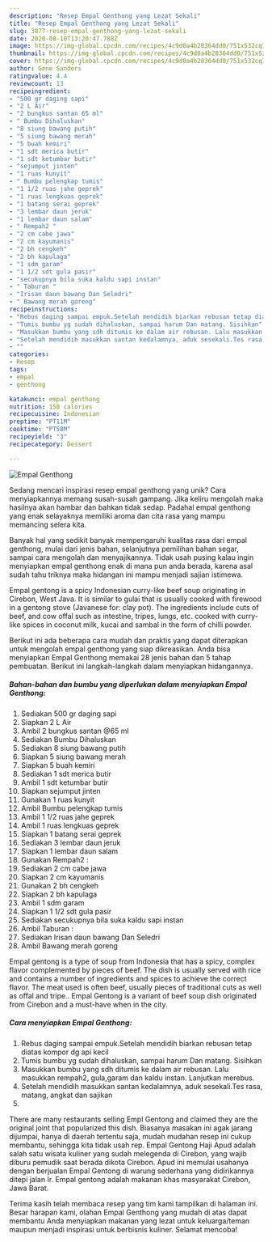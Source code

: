 ```yaml
---
description: "Resep Empal Genthong yang Lezat Sekali"
title: "Resep Empal Genthong yang Lezat Sekali"
slug: 3877-resep-empal-genthong-yang-lezat-sekali
date: 2020-08-10T13:20:47.788Z
image: https://img-global.cpcdn.com/recipes/4c9d0a4b28364dd0/751x532cq70/empal-genthong-foto-resep-utama.jpg
thumbnail: https://img-global.cpcdn.com/recipes/4c9d0a4b28364dd0/751x532cq70/empal-genthong-foto-resep-utama.jpg
cover: https://img-global.cpcdn.com/recipes/4c9d0a4b28364dd0/751x532cq70/empal-genthong-foto-resep-utama.jpg
author: Gene Sanders
ratingvalue: 4.4
reviewcount: 13
recipeingredient:
- "500 gr daging sapi"
- "2 L Air"
- "2 bungkus santan 65 ml"
- " Bumbu Dihaluskan"
- "8 siung bawang putih"
- "5 siung bawang merah"
- "5 buah kemiri"
- "1 sdt merica butir"
- "1 sdt ketumbar butir"
- "sejumput jinten"
- "1 ruas kunyit"
- " Bumbu pelengkap tumis"
- "1 1/2 ruas jahe geprek"
- "1 ruas lengkuas geprek"
- "1 batang serai geprek"
- "3 lembar daun jeruk"
- "1 lembar daun salam"
- " Rempah2 "
- "2 cm cabe jawa"
- "2 cm kayumanis"
- "2 bh cengkeh"
- "2 bh kapulaga"
- "1 sdm garam"
- "1 1/2 sdt gula pasir"
- "secukupnya bila suka kaldu sapi instan"
- " Taburan "
- "Irisan daun bawang Dan Seledri"
- " Bawang merah goreng"
recipeinstructions:
- "Rebus daging sampai empuk.Setelah mendidih biarkan rebusan tetap diatas kompor dg api kecil"
- "Tumis bumbu yg sudah dihaluskan, sampai harum Dan matang. Sisihkan"
- "Masukkan bumbu yang sdh ditumis ke dalam air rebusan. Lalu masukkan rempah2, gula,garam dan kaldu instan. Lanjutkan merebus."
- "Setelah mendidih masukkan santan kedalamnya, aduk sesekali.Tes rasa, matang, angkat dan sajikan"
- ""
categories:
- Resep
tags:
- empal
- genthong

katakunci: empal genthong 
nutrition: 158 calories
recipecuisine: Indonesian
preptime: "PT11M"
cooktime: "PT58M"
recipeyield: "3"
recipecategory: Dessert

---
```



![Empal Genthong](https://img-global.cpcdn.com/recipes/4c9d0a4b28364dd0/751x532cq70/empal-genthong-foto-resep-utama.jpg)

Sedang mencari inspirasi resep empal genthong yang unik? Cara menyiapkannya memang susah-susah gampang. Jika keliru mengolah maka hasilnya akan hambar dan bahkan tidak sedap. Padahal empal genthong yang enak selayaknya memiliki aroma dan cita rasa yang mampu memancing selera kita.

Banyak hal yang sedikit banyak mempengaruhi kualitas rasa dari empal genthong, mulai dari jenis bahan, selanjutnya pemilihan bahan segar, sampai cara mengolah dan menyajikannya. Tidak usah pusing kalau ingin menyiapkan empal genthong enak di mana pun anda berada, karena asal sudah tahu triknya maka hidangan ini mampu menjadi sajian istimewa.

Empal gentong is a spicy Indonesian curry-like beef soup originating in Cirebon, West Java. It is similar to gulai that is usually cooked with firewood in a gentong stove (Javanese for: clay pot). The ingredients include cuts of beef, and cow offal such as intestine, tripes, lungs, etc. cooked with curry-like spices in coconut milk, kucai and sambal in the form of chilli powder.


Berikut ini ada beberapa cara mudah dan praktis yang dapat diterapkan untuk mengolah empal genthong yang siap dikreasikan. Anda bisa menyiapkan Empal Genthong memakai 28 jenis bahan dan 5 tahap pembuatan. Berikut ini langkah-langkah dalam menyiapkan hidangannya.

<!--inarticleads1-->

##### Bahan-bahan dan bumbu yang diperlukan dalam menyiapkan Empal Genthong:

1. Sediakan 500 gr daging sapi
1. Siapkan 2 L Air
1. Ambil 2 bungkus santan @65 ml
1. Sediakan  Bumbu Dihaluskan
1. Sediakan 8 siung bawang putih
1. Siapkan 5 siung bawang merah
1. Siapkan 5 buah kemiri
1. Sediakan 1 sdt merica butir
1. Ambil 1 sdt ketumbar butir
1. Siapkan sejumput jinten
1. Gunakan 1 ruas kunyit
1. Ambil  Bumbu pelengkap tumis
1. Ambil 1 1/2 ruas jahe geprek
1. Ambil 1 ruas lengkuas geprek
1. Siapkan 1 batang serai geprek
1. Sediakan 3 lembar daun jeruk
1. Siapkan 1 lembar daun salam
1. Gunakan  Rempah2 :
1. Sediakan 2 cm cabe jawa
1. Siapkan 2 cm kayumanis
1. Gunakan 2 bh cengkeh
1. Siapkan 2 bh kapulaga
1. Ambil 1 sdm garam
1. Siapkan 1 1/2 sdt gula pasir
1. Sediakan secukupnya bila suka kaldu sapi instan
1. Ambil  Taburan :
1. Sediakan Irisan daun bawang Dan Seledri
1. Ambil  Bawang merah goreng


Empal gentong is a type of soup from Indonesia that has a spicy, complex flavor complemented by pieces of beef. The dish is usually served with rice and contains a number of ingredients and spices to achieve the correct flavor. The meat used is often beef, usually pieces of traditional cuts as well as offal and tripe.. Empal Gentong is a variant of beef soup dish originated from Cirebon and a must-have when in the city. 

<!--inarticleads2-->

##### Cara menyiapkan Empal Genthong:

1. Rebus daging sampai empuk.Setelah mendidih biarkan rebusan tetap diatas kompor dg api kecil
1. Tumis bumbu yg sudah dihaluskan, sampai harum Dan matang. Sisihkan
1. Masukkan bumbu yang sdh ditumis ke dalam air rebusan. Lalu masukkan rempah2, gula,garam dan kaldu instan. Lanjutkan merebus.
1. Setelah mendidih masukkan santan kedalamnya, aduk sesekali.Tes rasa, matang, angkat dan sajikan
1. 


There are many restaurants selling Empl Gentong and claimed they are the original joint that popularized this dish. Biasanya masakan ini agak jarang dijumpai, hanya di daerah tertentu saja, mudah mudahan resep ini cukup membantu, sehingga kita tidak usah rep. Empal Gentong Haji Apud adalah salah satu wisata kuliner yang sudah melegenda di Cirebon, yang wajib diburu pemudik saat berada dikota Cirebon. Apud ini memulai usahanya dengan berjualan Empal Gentong di warung sederhana yang didirikannya ditepi jalan Ir. Empal gentong adalah makanan khas masyarakat Cirebon, Jawa Barat. 

Terima kasih telah membaca resep yang tim kami tampilkan di halaman ini. Besar harapan kami, olahan Empal Genthong yang mudah di atas dapat membantu Anda menyiapkan makanan yang lezat untuk keluarga/teman maupun menjadi inspirasi untuk berbisnis kuliner. Selamat mencoba!
